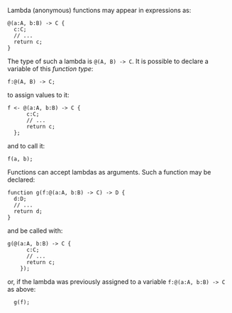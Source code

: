 Lambda (anonymous) functions may appear in expressions as:

    @(a:A, b:B) -> C {
      c:C;
      // ...
      return c;
    }

The type of such a lambda is `@(A, B) -> C`. It is possible to declare a variable of this *function type*:

    f:@(A, B) -> C;

to assign values to it:

    f <- @(a:A, b:B) -> C {
          c:C;
          // ...
          return c;
      };

and to call it:

    f(a, b);

Functions can accept lambdas as arguments. Such a function may be declared:

    function g(f:@(a:A, b:B) -> C) -> D {
      d:D;
      // ...
      return d;
    }

and be called with:

    g(@(a:A, b:B) -> C {
          c:C;
          // ...
          return c;
        });

or, if the lambda was previously assigned to a variable `f:@(a:A, b:B) -> C` as above:

      g(f);
